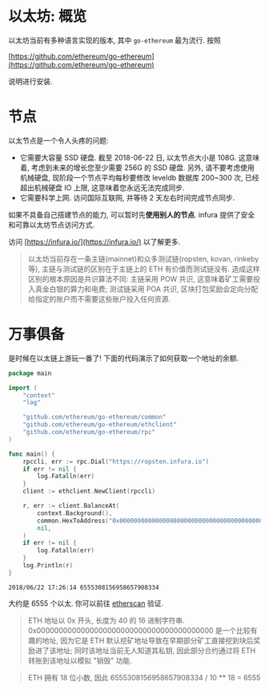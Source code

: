 # 以太坊: 概览

以太坊当前有多种语言实现的版本, 其中 `go-ethereum` 最为流行. 按照

[https://github.com/ethereum/go-ethereum](https://github.com/ethereum/go-ethereum)

说明进行安装.

# 节点

以太节点是一个令人头疼的问题:

- 它需要大容量 SSD 硬盘. 截至 2018-06-22 日, 以太节点大小是 108G. 这意味着, 考虑到未来的增长您至少需要 256G 的 SSD 硬盘. 另外, 请不要考虑使用机械硬盘, 现阶段一个节点平均每秒要修改 leveldb 数据库 200~300 次, 已经超出机械硬盘 IO 上限, 这意味着您永远无法完成同步.
- 它需要科学上网. 访问国际互联网, 并等待 2 天左右时间完成节点同步.

如果不具备自己搭建节点的能力, 可以暂时先**使用别人的节点**. infura 提供了安全和可靠以太坊节点访问方式.

访问 [https://infura.io/](https://infura.io/) 以了解更多.

> 以太坊当前存在一条主链(mainnet)和众多测试链(ropsten, kovan, rinkeby 等), 主链与测试链的区别在于主链上的 ETH 有价值而测试链没有. 造成这样区别的根本原因是共识算法不同: 主链采用 POW 共识, 这意味着矿工需要投入真金白银的算力和电费; 测试链采用 POA 共识, 区块打包奖励会定向分配给指定的账户而不需要这些账户投入任何资源.

# 万事俱备

是时候在以太链上游玩一番了! 下面的代码演示了如何获取一个地址的余额.

```go
package main

import (
	"context"
	"log"

	"github.com/ethereum/go-ethereum/common"
	"github.com/ethereum/go-ethereum/ethclient"
	"github.com/ethereum/go-ethereum/rpc"
)

func main() {
	rpccli, err := rpc.Dial("https://ropsten.infura.io")
	if err != nil {
		log.Fatalln(err)
	}
	client := ethclient.NewClient(rpccli)

	r, err := client.BalanceAt(
		context.Background(),
		common.HexToAddress("0x0000000000000000000000000000000000000000"),
		nil,
	)
	if err != nil {
		log.Fatalln(err)
	}
	log.Println(r)
}
```

```
2018/06/22 17:26:14 6555308156958657908334
```

大约是 6555 个以太. 你可以前往 [etherscan](https://ropsten.etherscan.io/address/0x0000000000000000000000000000000000000000) 验证.

> ETH 地址以 0x 开头, 长度为 40 的 16 进制字符串. 0x0000000000000000000000000000000000000000 是一个比较有趣的地址, 因为它是 ETH 默认挖矿地址导致在早期部分矿工直接挖到块后奖励进了该地址; 同时该地址当前无人知道其私钥, 因此部分合约通过将 ETH 转账到该地址以模拟 "销毁" 功能.

> ETH 拥有 18 位小数, 因此 6555308156958657908334 / 10 ** 18 = 6555
